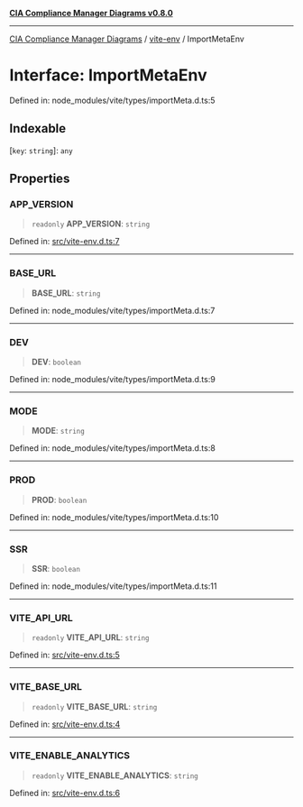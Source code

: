 [**CIA Compliance Manager Diagrams v0.8.0**](../../README.md)

***

[CIA Compliance Manager Diagrams](../../modules.md) / [vite-env](../README.md) / ImportMetaEnv

# Interface: ImportMetaEnv

Defined in: node\_modules/vite/types/importMeta.d.ts:5

## Indexable

\[`key`: `string`\]: `any`

## Properties

### APP\_VERSION

> `readonly` **APP\_VERSION**: `string`

Defined in: [src/vite-env.d.ts:7](https://github.com/Hack23/cia-compliance-manager/blob/fa2f95f029cdcd192b3882a37d0d34753edcd349/src/vite-env.d.ts#L7)

***

### BASE\_URL

> **BASE\_URL**: `string`

Defined in: node\_modules/vite/types/importMeta.d.ts:7

***

### DEV

> **DEV**: `boolean`

Defined in: node\_modules/vite/types/importMeta.d.ts:9

***

### MODE

> **MODE**: `string`

Defined in: node\_modules/vite/types/importMeta.d.ts:8

***

### PROD

> **PROD**: `boolean`

Defined in: node\_modules/vite/types/importMeta.d.ts:10

***

### SSR

> **SSR**: `boolean`

Defined in: node\_modules/vite/types/importMeta.d.ts:11

***

### VITE\_API\_URL

> `readonly` **VITE\_API\_URL**: `string`

Defined in: [src/vite-env.d.ts:5](https://github.com/Hack23/cia-compliance-manager/blob/fa2f95f029cdcd192b3882a37d0d34753edcd349/src/vite-env.d.ts#L5)

***

### VITE\_BASE\_URL

> `readonly` **VITE\_BASE\_URL**: `string`

Defined in: [src/vite-env.d.ts:4](https://github.com/Hack23/cia-compliance-manager/blob/fa2f95f029cdcd192b3882a37d0d34753edcd349/src/vite-env.d.ts#L4)

***

### VITE\_ENABLE\_ANALYTICS

> `readonly` **VITE\_ENABLE\_ANALYTICS**: `string`

Defined in: [src/vite-env.d.ts:6](https://github.com/Hack23/cia-compliance-manager/blob/fa2f95f029cdcd192b3882a37d0d34753edcd349/src/vite-env.d.ts#L6)
